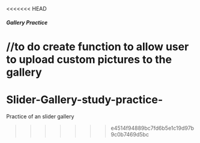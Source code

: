 <<<<<<< HEAD
##### Gallery Practice

//to do create function to allow user to upload custom pictures to the gallery
=======
# Slider-Gallery-study-practice-
Practice of an slider gallery
>>>>>>> e4514f94889bc7fd6b5e1c19d97b9c0b7469d5bc
